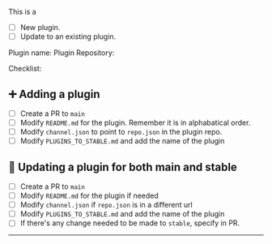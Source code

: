 This is a

- [ ] New plugin.
- [ ] Update to an existing plugin.

Plugin name:
Plugin Repository:

Checklist:

## ➕ Adding a plugin

- [ ] Create a PR to `main`
- [ ] Modify `README.md` for the plugin. Remember it is in alphabatical order.
- [ ] Modify `channel.json` to point to `repo.json` in the plugin repo.
- [ ] Modify `PLUGINS_TO_STABLE.md` and add the name of the plugin

## 🔼 Updating a plugin for both main and stable
- [ ] Create a PR to `main`
- [ ] Modify `README.md` for the plugin if needed
- [ ] Modify `channel.json` if `repo.json` is in a different url
- [ ] Modify `PLUGINS_TO_STABLE.md` and add the name of the plugin
- [ ] If there's any change needed to be made to `stable`, specify in PR.

---

<!-- Other comments here -->
